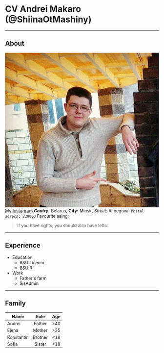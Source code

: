 # CV Andrei Makaro (@ShiinaOtMashiny)
***
## About
![My avatar](/img/avatar.jpg "Andrei Makaro")
[My Instagram](https://www.instagram.com/shiina_mashiro_22/)
***Coutry:*** Belarus, **City:** Minsk, *Street:* Alibegova.
`Postal adress: 220000`
Favourite saing:
> If you have rights, you should also have lefts.
***
## Experience
* Education
    + BSU Liceum
    + BSUIR
* Work
    - Father's farm
    - SisAdmin
***
## Family
   Name   |  Role   |  Age  
----------|:-------:|:-----:
Andrei    |Father   |\>40
Elena     |Mother   |\>35
Konstantin|Brother  |\<18
Sofia     |Sister   |\<18